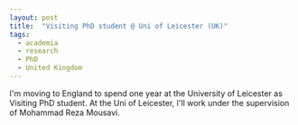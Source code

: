 ```yaml
---
layout: post
title:  "Visiting PhD student @ Uni of Leicester (UK)"
tags:
  - academia
  - research
  - PhD
  - United Kingdom
---
```


I'm moving to England to spend 
one year at the University of Leicester as Visiting PhD student.
At the Uni of Leicester, 
I'll work under the supervision of Mohammad Reza Mousavi.